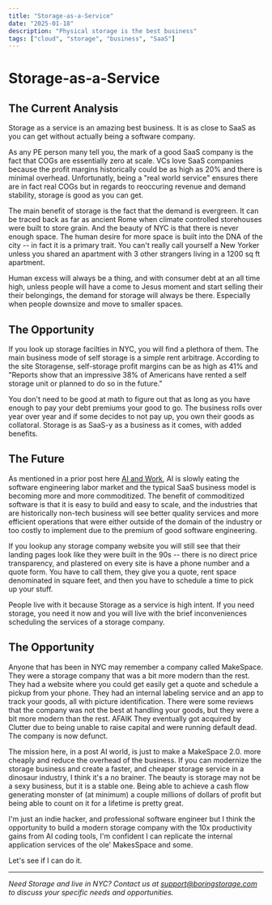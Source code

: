 ```yaml
---
title: "Storage-as-a-Service"
date: "2025-01-18"
description: "Physical storage is the best business"
tags: ["cloud", "storage", "business", "SaaS"]
---
```


# Storage-as-a-Service

## The Current Analysis
Storage as a service is an amazing best business. It is as close to SaaS as you can get without actually being a software company.

As any PE person many tell you, the mark of a good SaaS company is the fact that COGs are essentially zero at scale. VCs love SaaS companies because the profit margins historically could be as high as 20% and there is minimal overhead. Unfortunatly, being a "real world service" ensures there are in fact real COGs but in regards to reoccuring revenue and demand stability, storage is good as you can get.

The main benefit of storage is the fact that the demand is evergreen. It can be traced back as far as ancient Rome when climate controlled storehouses were built to store grain. And the beauty of NYC is that there is never enough space. The human desire for more space is built into the DNA of the city -- in fact it is a primary trait. You can't really call yourself a New Yorker unless you shared an apartment with 3 other strangers living in a 1200 sq ft apartment.

Human excess will always be a thing, and with consumer debt at an all time high, unless people will have a come to Jesus moment and start selling their their belongings, the demand for storage will always be there. Especially when people downsize and move to smaller spaces.

## The Opportunity
If you look up storage facilties in NYC, you will find a plethora of them. The main business mode of self storage is a simple rent arbitrage. According to the site Storagense, self-storage profit margins can be as high as 41% and "Reports show that an impressive 38% of Americans have rented a self storage unit or planned to do so in the future."

You don't need to be good at math to figure out that as long as you have enough to pay your debt premiums your good to go. The business rolls over year over year and if some decides to not pay up, you own their goods as collatoral. Storage is as SaaS-y as a business as it comes, with added benefits. 

## The Future
As mentioned in a prior post here [AI and Work](/blog/ai-and-work), AI is slowly eating the software engineering labor market and the typical SaaS business model is becoming more and more commoditized. The benefit of commoditized software is that it is easy to build and easy to scale, and the industries that are historically non-tech business will see better quality services and more efficient operations that were either outside of the domain of the industry or too costly to implement due to the premium of good software engineering.

If you lookup any storage company website you will still see that their landing pages look like they were built in the 90s -- there is no direct price transparency, and plastered on every site is have a phone number and a quote form. You have to call them, they give you a quote, rent space denominated in square feet, and then you have to schedule a time to pick up your stuff.

People live with it because Storage as a service is high intent. If you need storage, you need it now and you will live with the brief inconveniences scheduling the services of a storage company.

## The Opportunity
Anyone that has been in NYC may remember a company called MakeSpace. They were a storage company that was a bit more modern than the rest. They had a website where you could get easily get a quote and schedule a pickup from your phone. They had an internal labeling service and an app to track your goods, all with picture identification. There were some reviews that the company was not the best at handling your goods, but they were a bit more modern than the rest. AFAIK They eventually got acquired by Clutter due to being unable to raise capital and were running default dead. The company is now defunct.

The mission here, in a post AI world, is just to make a MakeSpace 2.0. more cheaply and reduce the overhead of the business. If you can modernize the storage business and create a faster, and cheaper storage service in a dinosaur industry, I think it's a no brainer. The beauty is storage may not be a sexy business, but it is a stable one. Being able to achieve a cash flow generating monster of (at minimum) a couple millions of dollars of profit but being able to count on it for a lifetime is pretty great.

I'm just an indie hacker, and professional software engineer but I think the opportunity to build a modern storage company with the 10x productivity gains from AI coding tools, I'm confident I can replicate the internal application services of the ole' MakesSpace and some.

Let's see if I can do it.



---

*Need Storage and live in NYC? Contact us at support@boringstorage.com to discuss your specific needs and opportunities.*